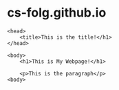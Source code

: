 # cs-folg.github.io
<!DOCTYPE html>

<html lang="en">

<html>

	<head>
		<title>This is the title!</h1>
	</head>

	<body>
		<h1>This is My Webpage!</h1>

		<p>This is the paragraph</p>
	<body>

</html>